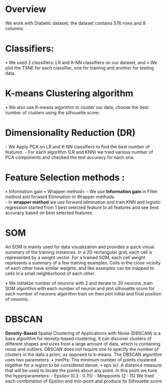 <h1>Overview</h1>
We work with Diabetic dataset; the dataset contains 576 rows and 8 columns.

<h1>Classifiers:</h1> 
• We used 2 classifiers: LR and K-NN classifiers on our dataset, and 
• We plot the TSNE for each classifier, one for training and another for testing 
data. 

<h1> K-means Clustering algorithm </h1>
• We also use K-means algorithm to cluster our data, choose the best number of clusters using the silhouette score.

<h1>Dimensionality Reduction (DR)</h1>
- We Apply PCA on LR and K-NN classifiers to find the best number of features.
- For each algorithm (LR and KNN) we tried various number of PCA components and checked the test accuracy for each one.

<h1>Feature Selection methods :</h1>
• Information gain
• Wrapper method<
- We use <b>Information gain</b> in Filter method and forward Elimination in 
Wrapper methods.
<br>
- In <b>wrapper method</b> we use forward elimination and train KNN and logistic 
regression started from 1 best selected feature to all features and see best accuracy 
based on best selected features.

<h1>SOM</h1>
<pr>An SOM is mainly used for data visualization and provides a quick visual 
summary of the training instances. In a 2D rectangular grid, each cell is 
represented by a weight vector. For a trained SOM, each cell weight 
represents a summary of a few training examples. Cells in the close vicinity of 
each other have similar weights, and like examples can be mapped to cells in 
a small neighborhood of each other.</pr>

• We initialize number of neurons with 2 and iterate to 30 neurons ,train SOM algorithm with 
each number of neuron and plot silhouette score for each number of neurons algorithm train 
on then plot initial and final position of neurons.

<h1>DBSCAN</h1>
<b>Density-Based</b> Spatial Clustering of Applications with
Noise (DBSCAN) is a base algorithm for density-based clustering, It can 
discover clusters of different shapes and sizes from a large amount of data, 
which is containing noise and outliers.
DBSCAN does not require one to specify the number of clusters in the 
data a priori, as opposed to k-means.
 The DBSCAN algorithm uses two parameters:
• minPts: The minimum number of points clustered together for a 
region to be considered dense.
• eps (ε): A distance measure that will be used to locate the points 
about any point.
In this point we tune the hyperparameters:
- Epsilon (0.3 : 0.70)
- Minppoints (2 : 15)
We tried each combination of Epsilon and min-point and produce its 
Silhouette score


